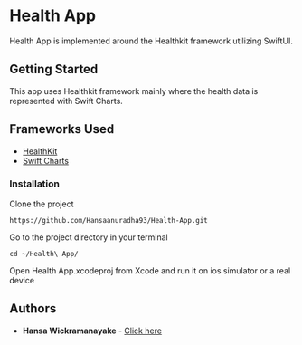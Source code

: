 # Health App

Health App is implemented around the Healthkit framework utilizing SwiftUI.

## Getting Started

This app uses Healthkit framework mainly where the health data is represented with Swift Charts.

## Frameworks Used
- [HealthKit](https://developer.apple.com/documentation/healthkit/)
- [Swift Charts](https://developer.apple.com/documentation/charts)

### Installation

Clone the project

```
https://github.com/Hansaanuradha93/Health-App.git
```

Go to the project directory in your terminal

```
cd ~/Health\ App/
```

Open Health App.xcodeproj from Xcode and run it on ios simulator or a real device

## Authors

- **Hansa Wickramanayake** - [Click here](https://github.com/Hansaanuradha93)
